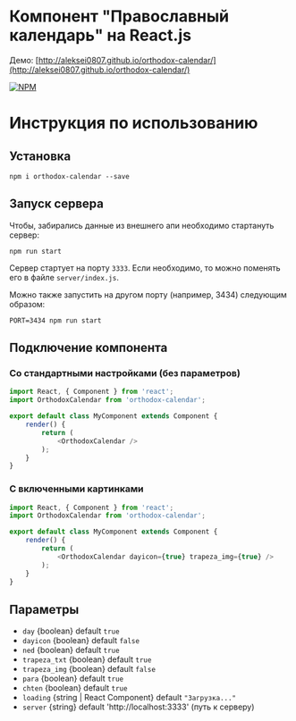 # Компонент "Православный календарь" на React.js

Демо: [http://aleksei0807.github.io/orthodox-calendar/](http://aleksei0807.github.io/orthodox-calendar/)

[![NPM](https://nodei.co/npm/orthodox-calendar.png?downloads=true&downloadRank=true&stars=true)](https://nodei.co/npm/orthodox-calendar/)

# Инструкция по использованию

## Установка

`npm i orthodox-calendar --save`

## Запуск сервера

Чтобы, забирались данные из внешнего апи необходимо стартануть сервер:

`npm run start`

Сервер стартует на порту `3333`. Если необходимо, то можно поменять его в файле `server/index.js`.

Можно также запустить на другом порту (например, 3434) следующим образом:

`PORT=3434 npm run start`

## Подключение компонента

### Со стандартными настройками (без параметров)

```javascript
import React, { Component } from 'react';
import OrthodoxCalendar from 'orthodox-calendar';

export default class MyComponent extends Component {
	render() {
		return (
			<OrthodoxCalendar />
		);
	}
}
```

### С включенными картинками

```javascript
import React, { Component } from 'react';
import OrthodoxCalendar from 'orthodox-calendar';

export default class MyComponent extends Component {
	render() {
		return (
			<OrthodoxCalendar dayicon={true} trapeza_img={true} />
		);
	}
}
```

## Параметры

- `day` {boolean} default `true`
- `dayicon` {boolean} default `false`
- `ned` {boolean} default `true`
- `trapeza_txt` {boolean} default `true`
- `trapeza_img` {boolean} default `false`
- `para` {boolean} default `true`
- `chten` {boolean} default `true`
- `loading` {string | React Component} default `"Загрузка..."`
- `server` {string} default 'http://localhost:3333' (путь к серверу)
